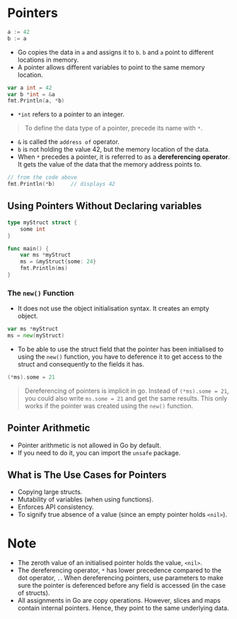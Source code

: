 # Pointers

```go
a := 42
b := a
```

- Go copies the data in `a` and assigns it to `b`. `b` and `a` point to different locations in memory.
- A pointer allows different variables to point to the same memory location.

```go
var a int = 42
var b *int = &a
fmt.Println(a, *b)
```

- `*int` refers to a pointer to an integer.

> To define the data type of a pointer, precede its name with `*`.

- `&` is called the `address of` operator.
- `b` is not holding the value 42, but the memory location of the data.
- When `*` precedes a pointer, it is referred to as a **dereferencing operator**. It gets the value of the data that the memory address points to.

```go
// from the code above
fmt.Println(*b)     // displays 42
```

## Using Pointers Without Declaring variables

```go
type myStruct struct {
    some int
}

func main() {
    var ms *myStruct
    ms = &myStruct{some: 24}
    fmt.Println(ms)
}
```

### The `new()` Function

- It does not use the object initialisation syntax. It creates an empty object.

```go
var ms *myStruct
ms = new(myStruct)
```
- To be able to use the struct field that the pointer has been initialised to using the `new()` function, you have to deference it to get access to the struct and consequently to the fields it has.

```go
(*ms).some = 21
```
> Dereferencing of pointers is implicit in go. Instead of `(*ms).some = 21`, you could also write `ms.some = 21` and get the same results.
> This only works if the pointer was created using the `new()` function.

## Pointer Arithmetic

- Pointer arithmetic is not allowed in Go by default.
- If you need to do it, you can import the `unsafe` package.

## What is The Use Cases for Pointers

- Copying large structs.
- Mutability of variables (when using functions).
- Enforces API consistency.
- To signify true absence of a value (since an empty pointer holds `<nil>`).

# Note

- The zeroth value of an initialised pointer holds the value, `<nil>`.
- The dereferencing operator, `*` has lower precedence compared to the dot operator, `.`. When dereferencing pointers, use parameters to make sure the pointer is deferenced before any field is accessed (in the case of structs).
- All assignments in Go are copy operations. However, slices and maps contain internal pointers. Hence, they point to the same underlying data.

